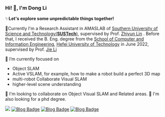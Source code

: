 ### Hi! 👏, I'm Dong Li

✨**Let's explore some unpredictable things together!**

💼Currently I'm a Research Assistant in AMASLAB of [Southern University of Science and Technology(**SUSTech**)](https://www.sustech.edu.cn/en/), supervised by Prof. [Zhiyun Lin](https://faculty.sustech.edu.cn/linzy/) .  Before that, I received the B. Eng. degree from the [School of Computer and Information Engineering](http://ci.hfut.edu.cn/), [Hefei University of Technology](http://www.hfut.edu.cn/) in June 2022, supervised by Prof. [Jie Li](http://ci.hfut.edu.cn/2020/1209/c11505a245824/page.htm)

🔭 I’m currently focused on

- Object SLAM
- Active VSLAM, for example, how to make a robot build a perfect 3D map
- multi-robot Collaborate Visual SLAM
- higher-level scene understanding

👯 I'm looking to collaborate on Object Visual SLAM and Related areas.
💭 I'm also looking for a phd degree.

![](https://img.shields.io/badge/WeChat-Gaussiansphere-brightgreen) [![Blog Badge](https://img.shields.io/badge/zhihu-%E9%AB%98%E6%96%AF%E7%90%83-blue)](https://www.zhihu.com/people/li.dong) [![Blog Badge](https://img.shields.io/badge/Gmail-lidong8421bcd%40gmail.com-orange)](mailto:lidong8421bcd@gmail.com) [![Blog Badge](https://img.shields.io/badge/SUSTech%20MAIL-lid%40mail.sustech.edu.cn-red)](mailto:lid@mail.sustech.edu.cn)
